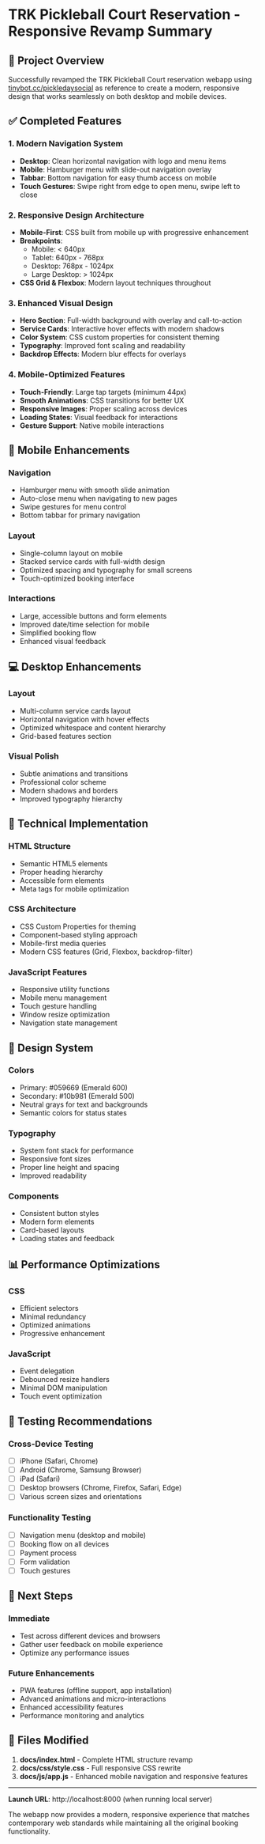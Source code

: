 # TRK Pickleball Court Reservation - Responsive Revamp Summary

## 🎯 Project Overview
Successfully revamped the TRK Pickleball Court reservation webapp using [tinybot.cc/pickledaysocial](https://tinybot.cc/pickledaysocial/) as reference to create a modern, responsive design that works seamlessly on both desktop and mobile devices.

## ✅ Completed Features

### 1. Modern Navigation System
- **Desktop**: Clean horizontal navigation with logo and menu items
- **Mobile**: Hamburger menu with slide-out navigation overlay
- **Tabbar**: Bottom navigation for easy thumb access on mobile
- **Touch Gestures**: Swipe right from edge to open menu, swipe left to close

### 2. Responsive Design Architecture
- **Mobile-First**: CSS built from mobile up with progressive enhancement
- **Breakpoints**: 
  - Mobile: < 640px
  - Tablet: 640px - 768px
  - Desktop: 768px - 1024px
  - Large Desktop: > 1024px
- **CSS Grid & Flexbox**: Modern layout techniques throughout

### 3. Enhanced Visual Design
- **Hero Section**: Full-width background with overlay and call-to-action
- **Service Cards**: Interactive hover effects with modern shadows
- **Color System**: CSS custom properties for consistent theming
- **Typography**: Improved font scaling and readability
- **Backdrop Effects**: Modern blur effects for overlays

### 4. Mobile-Optimized Features
- **Touch-Friendly**: Large tap targets (minimum 44px)
- **Smooth Animations**: CSS transitions for better UX
- **Responsive Images**: Proper scaling across devices
- **Loading States**: Visual feedback for interactions
- **Gesture Support**: Native mobile interactions

## 📱 Mobile Enhancements

### Navigation
- Hamburger menu with smooth slide animation
- Auto-close menu when navigating to new pages
- Swipe gestures for menu control
- Bottom tabbar for primary navigation

### Layout
- Single-column layout on mobile
- Stacked service cards with full-width design
- Optimized spacing and typography for small screens
- Touch-optimized booking interface

### Interactions
- Large, accessible buttons and form elements
- Improved date/time selection for mobile
- Simplified booking flow
- Enhanced visual feedback

## 💻 Desktop Enhancements

### Layout
- Multi-column service cards layout
- Horizontal navigation with hover effects
- Optimized whitespace and content hierarchy
- Grid-based features section

### Visual Polish
- Subtle animations and transitions
- Professional color scheme
- Modern shadows and borders
- Improved typography hierarchy

## 🔧 Technical Implementation

### HTML Structure
- Semantic HTML5 elements
- Proper heading hierarchy
- Accessible form elements
- Meta tags for mobile optimization

### CSS Architecture
- CSS Custom Properties for theming
- Component-based styling approach
- Mobile-first media queries
- Modern CSS features (Grid, Flexbox, backdrop-filter)

### JavaScript Features
- Responsive utility functions
- Mobile menu management
- Touch gesture handling
- Window resize optimization
- Navigation state management

## 🎨 Design System

### Colors
- Primary: #059669 (Emerald 600)
- Secondary: #10b981 (Emerald 500)
- Neutral grays for text and backgrounds
- Semantic colors for status states

### Typography
- System font stack for performance
- Responsive font sizes
- Proper line height and spacing
- Improved readability

### Components
- Consistent button styles
- Modern form elements
- Card-based layouts
- Loading states and feedback

## 📊 Performance Optimizations

### CSS
- Efficient selectors
- Minimal redundancy
- Optimized animations
- Progressive enhancement

### JavaScript
- Event delegation
- Debounced resize handlers
- Minimal DOM manipulation
- Touch event optimization

## 🧪 Testing Recommendations

### Cross-Device Testing
- [ ] iPhone (Safari, Chrome)
- [ ] Android (Chrome, Samsung Browser)
- [ ] iPad (Safari)
- [ ] Desktop browsers (Chrome, Firefox, Safari, Edge)
- [ ] Various screen sizes and orientations

### Functionality Testing
- [ ] Navigation menu (desktop and mobile)
- [ ] Booking flow on all devices
- [ ] Payment process
- [ ] Form validation
- [ ] Touch gestures

## 🚀 Next Steps

### Immediate
- Test across different devices and browsers
- Gather user feedback on mobile experience
- Optimize any performance issues

### Future Enhancements
- PWA features (offline support, app installation)
- Advanced animations and micro-interactions
- Enhanced accessibility features
- Performance monitoring and analytics

## 📁 Files Modified

1. **docs/index.html** - Complete HTML structure revamp
2. **docs/css/style.css** - Full responsive CSS rewrite  
3. **docs/js/app.js** - Enhanced mobile navigation and responsive features

---

**Launch URL**: http://localhost:8000 (when running local server)

The webapp now provides a modern, responsive experience that matches contemporary web standards while maintaining all the original booking functionality.